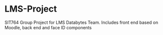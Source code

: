 # LMS-Project
SIT764 Group Project for LMS Databytes Team.
Includes front end based on Moodle, back end and face ID components
